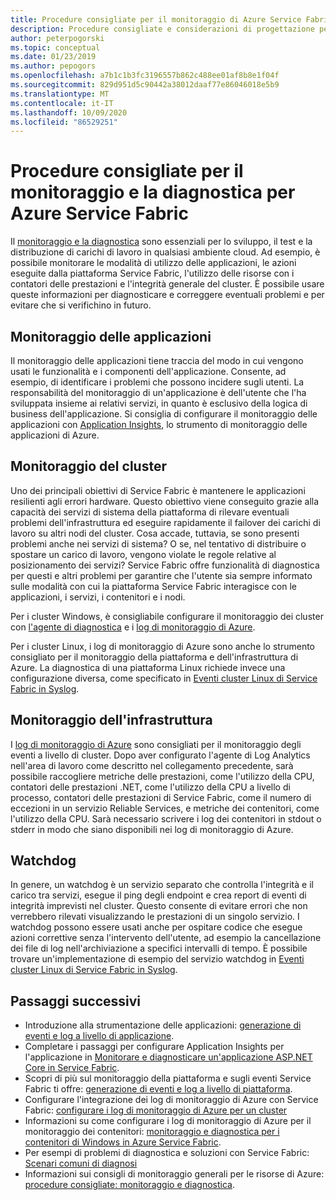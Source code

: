 ```yaml
---
title: Procedure consigliate per il monitoraggio di Azure Service Fabric
description: Procedure consigliate e considerazioni di progettazione per il monitoraggio di cluster e applicazioni con Azure Service Fabric.
author: peterpogorski
ms.topic: conceptual
ms.date: 01/23/2019
ms.author: pepogors
ms.openlocfilehash: a7b1c1b3fc3196557b862c488ee01af8b8e1f04f
ms.sourcegitcommit: 829d951d5c90442a38012daaf77e86046018e5b9
ms.translationtype: MT
ms.contentlocale: it-IT
ms.lasthandoff: 10/09/2020
ms.locfileid: "86529251"
---
```

# <a name="monitoring-and-diagnostic-best-practices-for-azure-service-fabric"></a>Procedure consigliate per il monitoraggio e la diagnostica per Azure Service Fabric

Il [monitoraggio e la diagnostica](./service-fabric-diagnostics-overview.md) sono essenziali per lo sviluppo, il test e la distribuzione di carichi di lavoro in qualsiasi ambiente cloud. Ad esempio, è possibile monitorare le modalità di utilizzo delle applicazioni, le azioni eseguite dalla piattaforma Service Fabric, l'utilizzo delle risorse con i contatori delle prestazioni e l'integrità generale del cluster. È possibile usare queste informazioni per diagnosticare e correggere eventuali problemi e per evitare che si verifichino in futuro.

## <a name="application-monitoring"></a>Monitoraggio delle applicazioni

Il monitoraggio delle applicazioni tiene traccia del modo in cui vengono usati le funzionalità e i componenti dell'applicazione. Consente, ad esempio, di identificare i problemi che possono incidere sugli utenti. La responsabilità del monitoraggio di un'applicazione è dell'utente che l'ha sviluppata insieme ai relativi servizi, in quanto è esclusivo della logica di business dell'applicazione. Si consiglia di configurare il monitoraggio delle applicazioni con [Application Insights](./service-fabric-tutorial-monitoring-aspnet.md), lo strumento di monitoraggio delle applicazioni di Azure.

## <a name="cluster-monitoring"></a>Monitoraggio del cluster

Uno dei principali obiettivi di Service Fabric è mantenere le applicazioni resilienti agli errori hardware. Questo obiettivo viene conseguito grazie alla capacità dei servizi di sistema della piattaforma di rilevare eventuali problemi dell'infrastruttura ed eseguire rapidamente il failover dei carichi di lavoro su altri nodi del cluster. Cosa accade, tuttavia, se sono presenti problemi anche nei servizi di sistema? O se, nel tentativo di distribuire o spostare un carico di lavoro, vengono violate le regole relative al posizionamento dei servizi? Service Fabric offre funzionalità di diagnostica per questi e altri problemi per garantire che l'utente sia sempre informato sulle modalità con cui la piattaforma Service Fabric interagisce con le applicazioni, i servizi, i contenitori e i nodi.

Per i cluster Windows, è consigliabile configurare il monitoraggio dei cluster con [l'agente di diagnostica](./service-fabric-diagnostics-event-aggregation-wad.md) e i [log di monitoraggio di Azure](./service-fabric-diagnostics-oms-setup.md).

Per i cluster Linux, i log di monitoraggio di Azure sono anche lo strumento consigliato per il monitoraggio della piattaforma e dell'infrastruttura di Azure. La diagnostica di una piattaforma Linux richiede invece una configurazione diversa, come specificato in [Eventi cluster Linux di Service Fabric in Syslog](./service-fabric-diagnostics-oms-syslog.md).

## <a name="infrastructure-monitoring"></a>Monitoraggio dell'infrastruttura

I [log di monitoraggio di Azure](./service-fabric-diagnostics-oms-agent.md) sono consigliati per il monitoraggio degli eventi a livello di cluster. Dopo aver configurato l'agente di Log Analytics nell'area di lavoro come descritto nel collegamento precedente, sarà possibile raccogliere metriche delle prestazioni, come l'utilizzo della CPU, contatori delle prestazioni .NET, come l'utilizzo della CPU a livello di processo, contatori delle prestazioni di Service Fabric, come il numero di eccezioni in un servizio Reliable Services, e metriche dei contenitori, come l'utilizzo della CPU.  Sarà necessario scrivere i log dei contenitori in stdout o stderr in modo che siano disponibili nei log di monitoraggio di Azure.

## <a name="watchdogs"></a>Watchdog

In genere, un watchdog è un servizio separato che controlla l'integrità e il carico tra servizi, esegue il ping degli endpoint e crea report di eventi di integrità imprevisti nel cluster. Questo consente di evitare errori che non verrebbero rilevati visualizzando le prestazioni di un singolo servizio. I watchdog possono essere usati anche per ospitare codice che esegue azioni correttive senza l'intervento dell'utente, ad esempio la cancellazione dei file di log nell'archiviazione a specifici intervalli di tempo. È possibile trovare un'implementazione di esempio del servizio watchdog in [Eventi cluster Linux di Service Fabric in Syslog](https://github.com/Azure-Samples/service-fabric-watchdog-service).

## <a name="next-steps"></a>Passaggi successivi

* Introduzione alla strumentazione delle applicazioni: [generazione di eventi e log a livello di applicazione](service-fabric-diagnostics-event-generation-app.md).
* Completare i passaggi per configurare Application Insights per l'applicazione in [Monitorare e diagnosticare un'applicazione ASP.NET Core in Service Fabric](service-fabric-tutorial-monitoring-aspnet.md).
* Scopri di più sul monitoraggio della piattaforma e sugli eventi Service Fabric ti offre: [generazione di eventi e log a livello di piattaforma](service-fabric-diagnostics-event-generation-infra.md).
* Configurare l'integrazione dei log di monitoraggio di Azure con Service Fabric: [configurare i log di monitoraggio di Azure per un cluster](service-fabric-diagnostics-oms-setup.md)
* Informazioni su come configurare i log di monitoraggio di Azure per il monitoraggio dei contenitori: [monitoraggio e diagnostica per i contenitori di Windows in Azure Service Fabric](service-fabric-tutorial-monitoring-wincontainers.md).
* Per esempi di problemi di diagnostica e soluzioni con Service Fabric: [Scenari comuni di diagnosi](service-fabric-diagnostics-common-scenarios.md)
* Informazioni sui consigli di monitoraggio generali per le risorse di Azure: [procedure consigliate: monitoraggio e diagnostica](/azure/architecture/best-practices/monitoring).
